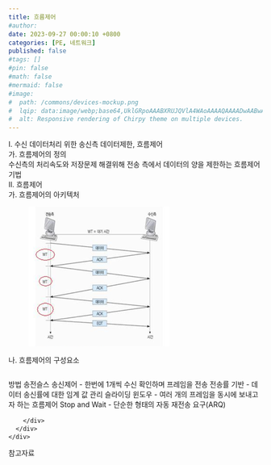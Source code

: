 ```yaml
---
title: 흐름제어
#author: 
date: 2023-09-27 00:00:10 +0800
categories: [PE, 네트워크]
published: false
#tags: []
#pin: false
#math: false
#mermaid: false
#image:
#  path: /commons/devices-mockup.png
#  lqip: data:image/webp;base64,UklGRpoAAABXRUJQVlA4WAoAAAAQAAAADwAABwAAQUxQSDIAAAARL0AmbZurmr57yyIiqE8oiG0bejIYEQTgqiDA9vqnsUSI6H+oAERp2HZ65qP/VIAWAFZQOCBCAAAA8AEAnQEqEAAIAAVAfCWkAALp8sF8rgRgAP7o9FDvMCkMde9PK7euH5M1m6VWoDXf2FkP3BqV0ZYbO6NA/VFIAAAA
#  alt: Responsive rendering of Chirpy theme on multiple devices.
---
```


<div class="post-wrap">
  <div class="para">
    <div class="para-title">
      I. 수신 데이터처리 위한 송신측 데이터제한, 흐름제어
    </div>
    <div class="para-cntnt">
      <div class="para">
        <div class="para-title">
          가. 흐름제어의 정의
        </div>
        <div class="para-cntnt">
            수신측의 처리속도와 저장문제 해결위해 전송 측에서 데이터의 양을 제한하는 흐름제어기법
        </div>
      </div>
    </div>
  </div>
  
  <div class="para">
    <div class="para-title">
      II. 흐름제어
    </div>
    <div class="para-cntnt">
      <div class="para">
        <div class="para-title">
          가. 흐름제어의 아키텍처
        </div>
        <div class="para-cntnt">
          <figure class="post-figure">
            <img src="/assets/img/posts/흐름제어.png" alt="흐름제어">
<!--            <figcaption>Source: Unveiling the Metaverse: Exploring Emerging Trends, Multifaceted Perspectives, and Future Challenges</figcaption>-->
          </figure>
        </div>
      </div>
      <div class="para">
        <div class="para-title">
          나. 흐름제어의 구성요소
        </div>
        <div class="para-cntnt">
          <table class="post-table">
          </table>
          방법 송전슬스
  송신제어 - 한번에 1개씩 수신 확인하며 프레임을 전송
  전송률 기반 - 데이터 송신률에 대한 임계 값 관리
  슬라이딩 윈도우 - 여러 개의 프레임을 동시에 보내고자 하는 흐름제어
  Stop and Wait - 단순한 형태의 자동 재전송 요구(ARQ)

        </div>
      </div>
    </div>
  </div>

  <div class="refr-wrap">
    <div class="refr-title">
        참고자료
    </div>
    <ol class="refr-list">
    <!--    <li>(나현식, 최대선) <a target="_blank" href="https://scienceon.kisti.re.kr/commons/util/originalView.do?cn=JAKO202225948430499&oCn=JAKO202225948430499&dbt=JAKO&journal=NJOU00291864">메타버스 보안 위협 요소 및 대응 방안 검토</a></li>-->
    <!--    <li>(M. Uddin, S. Manickam, H. Ullah, M. Obaidat and A. Dandoush) <a target="_blank" href="https://ieeexplore.ieee.org/abstract/document/10138386">Unveiling the Metaverse: Exploring Emerging Trends, Multifaceted Perspectives, and Future Challenges</a></li>-->
    </ol>
  </div>
</div>

